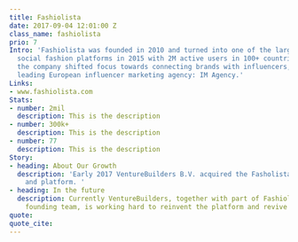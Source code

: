 ```yaml
---
title: Fashiolista
date: 2017-09-04 12:01:00 Z
class_name: fashiolista
prio: 7
Intro: 'Fashiolista was founded in 2010 and turned into one of the largest international
  social fashion platforms in 2015 with 2M active users in 100+ countries. From there
  the company shifted focus towards connecting brands with influencers, creating the
  leading European influencer marketing agency: IM Agency.'
Links:
- www.fashiolista.com
Stats:
- number: 2mil
  description: This is the description
- number: 300k+
  description: This is the description
- number: 77
  description: This is the description
Story:
- heading: About Our Growth
  description: 'Early 2017 VentureBuilders B.V. acquired the Fasholista.com brandname
    and platform. '
- heading: In the future
  description: Currently VentureBuilders, together with part of Fashiolista’s original
    founding team, is working hard to reinvent the platform and revive the community.
quote:
quote_cite:
---
```

